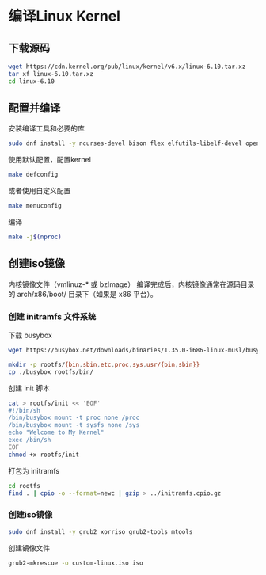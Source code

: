 # 编译Linux Kernel

## 下载源码
```bash
wget https://cdn.kernel.org/pub/linux/kernel/v6.x/linux-6.10.tar.xz
tar xf linux-6.10.tar.xz
cd linux-6.10
```


## 配置并编译
安装编译工具和必要的库
```bash
sudo dnf install -y ncurses-devel bison flex elfutils-libelf-devel openssl-devel
```

使用默认配置，配置kernel
```bash
make defconfig
```
或者使用自定义配置
```bash
make menuconfig
```

编译
```bash
make -j$(nproc)
```

## 创建iso镜像
内核镜像文件（vmlinuz-* 或 bzImage）
编译完成后，内核镜像通常在源码目录的 arch/x86/boot/ 目录下（如果是 x86 平台）。

### 创建 initramfs 文件系统
下载 busybox
```bash
wget https://busybox.net/downloads/binaries/1.35.0-i686-linux-musl/busybox
```

```bash
mkdir -p rootfs/{bin,sbin,etc,proc,sys,usr/{bin,sbin}}
cp ./busybox rootfs/bin/
```

创建 init 脚本
```bash
cat > rootfs/init << 'EOF'
#!/bin/sh
/bin/busybox mount -t proc none /proc
/bin/busybox mount -t sysfs none /sys
echo "Welcome to My Kernel"
exec /bin/sh
EOF
chmod +x rootfs/init
```

打包为 initramfs
```bash
cd rootfs
find . | cpio -o --format=newc | gzip > ../initramfs.cpio.gz
```

### 创建iso镜像
```bash
sudo dnf install -y grub2 xorriso grub2-tools mtools
```
创建镜像文件
```bash
grub2-mkrescue -o custom-linux.iso iso
```

